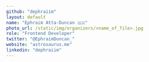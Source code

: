 ```yaml
---
github: "dephraiim"
layout: default
name: "Ephraim Atta-Duncan 🇬🇭"
photo_url: /static/img/organizers/<name_of_file>.jpg
role: "Frontend Developer"
twitter: "@EphraimDuncan_"
website: "astrosaurus.me"
linkedin: "dephraiim"
---
```

